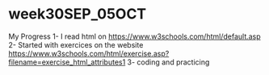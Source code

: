 # week30SEP_05OCT
My Progress 
1- I read html on https://www.w3schools.com/html/default.asp 
2- Started with exercices on the website https://www.w3schools.com/html/exercise.asp?filename=exercise_html_attributes1
3- coding and practicing 

